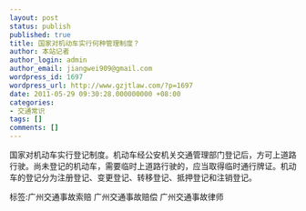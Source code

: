 ```yaml
---
layout: post
status: publish
published: true
title: 国家对机动车实行何种管理制度？
author: 本站记者
author_login: admin
author_email: jiangwei909@gmail.com
wordpress_id: 1697
wordpress_url: http://www.gzjtlaw.com/?p=1697
date: 2011-05-29 09:30:28.000000000 +08:00
categories:
- 交通常识
tags: []
comments: []
---
```

国家对机动车实行登记制度。机动车经公安机关交通管理部门登记后，方可上道路行驶。尚未登记的机动车，需要临时上道路行驶的，应当取得临时通行牌证。机动车的登记分为注册登记、变更登记、转移登记、抵押登记和注销登记。标签:广州交通事故索赔 广州交通事故赔偿 广州交通事故律师
